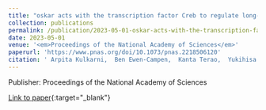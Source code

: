 ```yaml
---
title: "oskar acts with the transcription factor Creb to regulate long-term memory in crickets"
collection: publications
permalink: /publication/2023-05-01-oskar-acts-with-the-transcription-factor-Creb-to-regulate-long-term-memory-in-crickets
date: 2023-05-01
venue: '<em>Proceedings of the National Academy of Sciences</em>'
paperurl: 'https://www.pnas.org/doi/10.1073/pnas.2218506120'
citation: ' Arpita Kulkarni,  Ben Ewen-Campen,  Kanta Terao,  Yukihisa Matsumoto,  Yaolong Li,  Takayuki Watanabe,  Jonchee Kao,  Swapnil Parhad,  <b>Guillem Ylla</b>,  Makoto Mizunami,  Cassandra Extavour, &quot;oskar acts with the transcription factor Creb to regulate long-term memory in crickets.&quot; <em>Proceedings of the National Academy of Sciences</em>, 2023.'
---
```

Publisher: Proceedings of the National Academy of Sciences

[Link to paper](https://www.pnas.org/doi/10.1073/pnas.2218506120){:target="_blank"}
